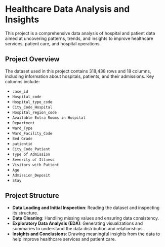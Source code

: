 # Healthcare Data Analysis and Insights

This project is a comprehensive data analysis of hospital and patient data aimed at uncovering patterns, trends, and insights to improve healthcare services, patient care, and hospital operations.

## Project Overview

The dataset used in this project contains 318,438 rows and 18 columns, including information about hospitals, patients, and their admissions. Key columns include:
- `case_id`
- `Hospital_code`
- `Hospital_type_code`
- `City_Code_Hospital`
- `Hospital_region_code`
- `Available Extra Rooms in Hospital`
- `Department`
- `Ward_Type`
- `Ward_Facility_Code`
- `Bed Grade`
- `patientid`
- `City_Code_Patient`
- `Type of Admission`
- `Severity of Illness`
- `Visitors with Patient`
- `Age`
- `Admission_Deposit`
- `Stay`

## Project Structure

- **Data Loading and Initial Inspection**: Reading the dataset and inspecting its structure.
- **Data Cleaning**: Handling missing values and ensuring data consistency.
- **Exploratory Data Analysis (EDA)**: Generating visualizations and summaries to understand the data distribution and relationships.
- **Insights and Conclusions**: Drawing meaningful insights from the data to help improve healthcare services and patient care.



